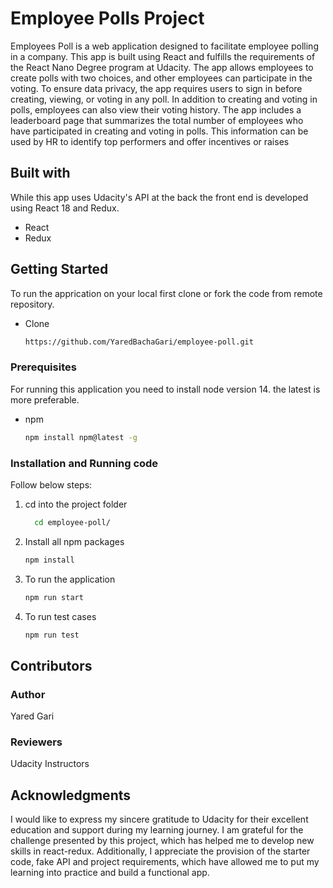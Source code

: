 # Employee Polls Project

Employees Poll is a web application designed to facilitate employee polling in a company. This app is built using React and fulfills the requirements of the React Nano Degree program at Udacity. The app allows employees to create polls with two choices, and other employees can participate in the voting. To ensure data privacy, the app requires users to sign in before creating, viewing, or voting in any poll. In addition to creating and voting in polls, employees can also view their voting history. The app includes a leaderboard page that summarizes the total number of employees who have participated in creating and voting in polls. This information can be used by HR to identify top performers and offer incentives or raises

## Built with
While this app uses Udacity's API at the back the front end is developed using React 18 and Redux.
* React
* Redux


<!-- GETTING STARTED -->
## Getting Started

To run the apprication on your local first clone or fork the code from remote repository.
* Clone
  ```sh
  https://github.com/YaredBachaGari/employee-poll.git
  ```

### Prerequisites

For running this application you need to install node version 14. the latest is more preferable. 
* npm
  ```sh
  npm install npm@latest -g
  ```

### Installation and Running code

Follow below steps:

1. cd into the project folder 
     ```sh
       cd employee-poll/
     ```
2. Install all npm packages
      ```sh
      npm install 
      ```
3. To run the application 
   ```sh
   npm run start
   ```
4. To run test cases 
   ```sh
   npm run test
   ```
## Contributors 
### Author
Yared Gari 
### Reviewers
Udacity Instructors 
<!-- ACKNOWLEDGMENTS -->
## Acknowledgments

I would like to express my sincere gratitude to Udacity for their excellent education and support during my learning journey. I am grateful for the challenge presented by this project, which has helped me to develop new skills in react-redux. Additionally, I appreciate the provision of the starter code, fake API and project requirements, which have allowed me to put my learning into practice and build a functional app.



